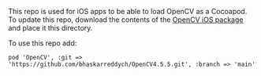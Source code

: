 This repo is used for iOS apps to be able to load OpenCV as a Cocoapod. To update this repo, download the contents of the [OpenCV iOS package](https://opencv.org/opencv-4-5-5/) and place it this directory.

To use this repo add: 
```
pod 'OpenCV', :git => 'https://github.com/bhaskarreddych/OpenCV4.5.5.git', :branch => 'main'
```